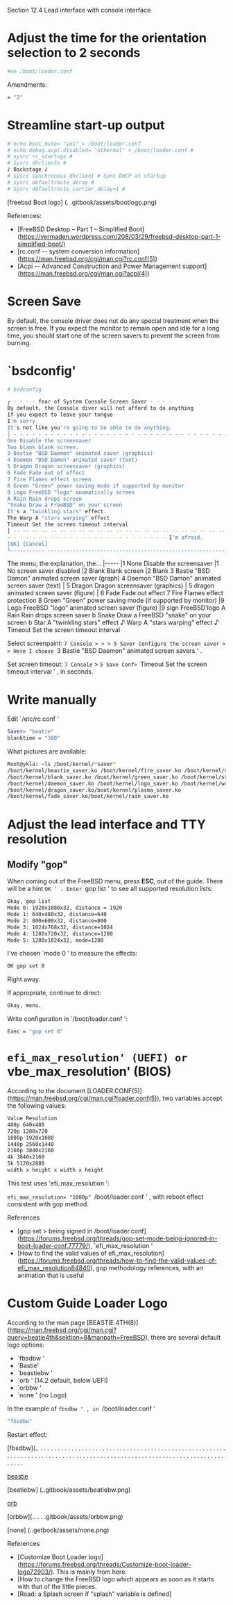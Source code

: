 Section 12.4 Lead interface with console interface

# Adjust the time for the orientation selection to 2 seconds

```sh '
#ee /boot/loader.conf
````

Amendments:

```sh '
= "2"
````

# Streamline start-up output

```sh '
# echo boot_mute= "yes" > /boot/loader.conf
# echo debug.acpi.disabled= "othermal" > /boot/loader.conf #
# sysrc rc_startsgs #
# Sysrc dhclients #
♪ Backstage ♪
# Sysrc synchronous_dhclient # Sync DHCP at startup
# sysrc defaultroute_deray #
# Sysrc defaultroute_carrier_delay=1 #
````

[freebsd Boot logo] (. .gitbook/assets/bootlogo.png)

References:

- [FreeBSD Desktop – Part 1 – Simplified Boot] (https://vermaden.wordpress.com/208/03/29/freebsd-desktop-part-1-simplified-boot/)
- [rc.conf -- system conversion information] (https://man.freebsd.org/cgi/man.cgi?rc.conf(5))
- [Acpi -- Advanced Construction and Power Management support] (https://man.freebsd.org/cgi/man.cgi?acpi(4))


# Screen Save

By default, the console driver does not do any special treatment when the screen is free. If you expect the monitor to remain open and idle for a long time, you should start one of the screen savers to prevent the screen from burning.

# `bsdconfig'

```sh '
# bsdconfig
````

```sh '
┌ - - - - fear of System Console Screen Saver - - - -
By default, the Console diver will not afford to do anything
If you expect to leave your tongue
I'm sorry.
It's not like you're going to be able to do anything.
│ - - - - - - - - - - - - - - - - - - - - - - - - - - - - - - - - - - - - - - - - - - - - - - - - - - - - - - - - - - - - - - - - - -
One Disable the screensaver
Two blank blank screen.
3 Bastie "BSD Daemon" animated saver (graphics)
4 Daemon "BSD Damon" animated saver (text)
5 Dragon Dragon screensaver (graphics)
6 Fade Fade out of effect
7 Fire Flames effect screen
8 Green "Green" power saving mode if supported by monitor
9 Logo FreeBSD "logo" anamatically screen
A Rain Rain drops screen
"Snake Draw a FreeBSD" on your screen
It's a "twinkling stars" effect.
The Warp A "stars warping" effect
Timeout Set the screen timeout interval
│ -- -- -- -- -- -- -- -- -- -- -- -- -- -- -- -- -- -- -- -- -- -- -- -- -- -- -- -- -- -- -- -- -- -- -- -- -- -- -- -- -- -- -- -- -- -- -- -- -- -- -- -- -- -- -- -- -- -- -- -- -- -- -- -- -- -- -- -- -- -- -- -- -- -- -- -- -- -- -- -- -- -- -- -- -- -- -- -- -- -- -- -- -- -- -- -- -- -- -- -- -- -- -- -- -- -- -- -- -- -- -- -- -- -- -- -- -- -- -- -- -- -- -- -- -- -- -- -- -- -- -- -- -- -- -- -- -- -- -- -- -- -- -- -- -- -- -- -- -- -- -- -- -- -- -- -- -- -- -- -- -- -- -- -- -- -- -- -- -- -- -- -- -- -- -- -- -- -- -- -- -- -- -- -- -- -- -- -- -- -- -- -- -- -- -- -- -- -- -- -- -- -- -- -- -- -- -- -- -- -- -- -- -- -- -- -- -- -- -- -- -- -- -- -- -- -- -- -- -- -- -- -- -- -- -- -- -- -- -- -- -- -- -- -- -- -- -- -- -- -- -- -- -- --
- - - - - - - - - - - - - - - - - - - - - - - - - - I'm afraid.
[OK] [Cancel]
└----------- -------------------------------------------------------------------------------------------------------------


````

The menu, the explanation, the...
|-----
|1 None Disable the screensaver |1 No screen saver disabled
|2 Blank Blank screen |2 Blank
3 Bastie "BSD Damon" animated screen saver (graph)
4 Daemon "BSD Damon" animated screen saver (text)
| 5 Dragon Dragon screensaver (graphics) | 5 dragon animated screen saver (figure) |
6 Fade Fade out effect
7 Fire Flames effect protection
8 Green "Green" power saving mode (if supported by monitor)
|9 Logo FreeBSD "logo" animated screen saver (figure) |9 sign FreeBSD'logo
A Rain Rain drops screen saver
b Snake Draw a FreeBSD "snake" on your screen b
Star A "twinkling stars" effect
♪ Warp A "stars warping" effect ♪
Timeout Set the screen timeout interval


Select screenpaint: `7 Console > > > 5 Saver Configure the screen saver > > Here I choose `3 Bastie "BSD Daemon" animated screen savers ' .

Set screen timeout: `7 Console` > `5 Save Conf> `Timeout Set the screen timeout interval ' , in seconds.

# Write manually #

Edit `/etc/rc.conf '

```sh '
Saver= "beatie"
blanktime = "300"
````

What pictures are available:



```sh '
Root@ykla: ~ls /boot/kernel/*saver*
/boot/kernel/beastie_saver.ko /boot/kernel/fire_saver.ko /boot/kernel/snake_saver.ko
/boot/kernel/blank_saver.ko /boot/kernel/green_saver.ko /boot/kernel/star_saver.ko
/boot/kernel/daemon_saver.ko /boot/kernel/logo_saver.ko /boot/kernel/warp_saver.ko
/boot/kernel/dragon_saver.ko/boot/kernel/plasma_saver.ko
/boot/kernel/fade_saver.ko/boot/kernel/rain_saver.ko
````

# Adjust the lead interface and TTY resolution



## Modify "gop"

When coming out of the FreeBSD menu, press **ESC**, out of the guide. There will be a hint `OK ' . Enter `gop list ' to see all supported resolution lists:


```sh '
Okay, gop list
Mode 0: 1920x1080x32, distance = 1920
Mode 1: 640x480x32, distance=640
Mode 2: 800x600x32, distance=800
Mode 3: 1024x768x32, distance=1024
Mode 4: 1280x720x32, distance=1280
Mode 5: 1280x1024x32, mode=1280
````

I've chosen `mode 0 ' to measure the effects:

```sh '
OK gop set 0
````

Right away.

If appropriate, continue to direct:

```sh '
Okay, menu.
````


Write configuration in `/boot/loader.conf ':

```sh '
Exec = "gop set 0"
````


# `efi_max_resolution' (UEFI) or `vbe_max_resolution' (BIOS)

According to the document [LOADER.CONF(5)] (https://man.freebsd.org/cgi/man.cgi?loader.conf(5)), two variables accept the following values:

```sh '
Value Resolution
480p 640x480
720p 1280x720
1080p 1920x1080
1440p 2560x1440
2160p 3840x2160
4k 3840x2160
5k 5120x2880
width x height x width x height
````

This test uses 'efi_max_resolution ':

`efi_max_resolution= "1080p" `/boot/loader.conf ' , with reboot effect consistent with gop method.

References

- [gop set > being signed in /boot/loader.conf] (https://forums.freebsd.org/threads/gop-set-mode-being-ignored-in-boot-loader-conf.77779/), `efi_max_resolution '
- [How to find the valid values of efi_max_resolution] (https://forums.freebsd.org/threads/how-to-find-the-valid-values-of-efi_max_resolution84840), gop methodology references, with an animation that is useful

# Custom Guide Loader Logo

According to the man page [BEASTIE.4TH(8)] (https://man.freebsd.org/cgi/man.cgi?query=beatie4th&sektion=8&manpath=FreeBSD), there are several default logo options:

- `fbsdbw '
- `Bastie'
- `beastiebw '
- `orb ' (14.2 default, below UEFI)
- `orbbw '
- `none ' (no Logo)

In the example of `fbsdbw ' , in `/boot/loader.conf '

```sh '
"fbsdbw"
````

Restart effect:


[fbsdbw](.. . . . . . . . . . . . . . . . . . . . . . . . . . . . . . . . . . . . . . . . . . . . . . . . . . . . . . . . . . . . . . . . . . . . . . . . . . . . . . . . . . . . . . . . . . . . . . . . . . . . . . . . . . . . . . . . . . . . . . . . . . . 

[beastie](./.gitbook/assets/beastie.png)

[beatiebw] (..gitbook/assets/beatiebw.png)

[orb](../.gitbook/assets/ins1.png)

[orbbw](.. . . .gitbook/assets/orbbw.png)

[none] (..getbook/assets/none.png)

References

- [Customize Boot Loader logo] (https://forums.freebsd.org/threads/Customize-boot-loader-logo72903/). This is mainly from here.
- [How to change the FreeBSD logo which appears as soon as it starts with that of the little pieces.
- [Road: a Splash screen if "splash" variable is defined]

